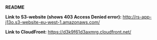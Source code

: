 **README**

**Link to S3-website (shows 403 Access Denied error):**
http://rs-app-j13o.s3-website-eu-west-1.amazonaws.com/

**Link to CloudFront:**
https://d3k9f61d3axmrg.cloudfront.net/
